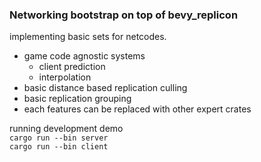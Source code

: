 ### Networking bootstrap on top of bevy_replicon  

implementing basic sets for netcodes.
- game code agnostic systems
  - client prediction
  - interpolation
- basic distance based replication culling
- basic replication grouping
- each features can be replaced with other expert crates

running development demo  
`cargo run --bin server`   
`cargo run --bin client`
